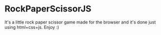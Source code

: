 # RockPaperScissorJS
It's a little rock paper scissor game made for the browser and it's done just using html+css+js.
Enjoy :)
